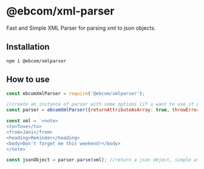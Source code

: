 
# @ebcom/xml-parser

Fast and Simple XML Parser for parsing xml to json objects.

## Installation

```
npm i @ebcom/xmlparser
```

## How to use


```js
const ebcomXmlParser = require('@ebcom/xmlparser');

//create an instance of parser with some options (if u want to use it globally in your project)
const parser = ebcomXmlParser({returnAttributeAsArray: true, throwErrorIfXmlNotValid: true});

const xml = `<note>
<to>Tove</to>
<from>Jani</from>
<heading>Reminder</heading>
<body>Don't forget me this weekend!</body>
</note>`

const jsonObject = parser.parse(xml); //return a json object, simple as that :) 

```
